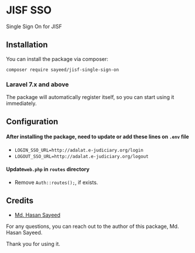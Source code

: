 # JISF SSO
Single Sign On for JISF

## Installation
You can install the package via composer:

```shell
composer require sayeed/jisf-single-sign-on
```

### Laravel 7.x and above
The package will automatically register itself, so you can start using it immediately.

## Configuration

#### After installing the package, need to update or add these lines on `.env` file
- `LOGIN_SSO_URL=http://adalat.e-judiciary.org/login`
- `LOGOUT_SSO_URL=http://adalat.e-judiciary.org/logout`

#### Update`web.php` in `routes` directory
- Remove `Auth::routes();`, if exists.



## Credits

- [Md. Hasan Sayeed](https://github.com/jbhasan)

For any questions, you can reach out to the author of this package, Md. Hasan Sayeed.

Thank you for using it.
